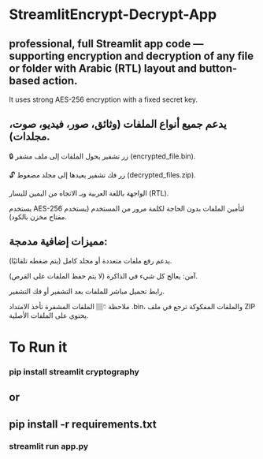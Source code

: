 # StreamlitEncrypt-Decrypt-App
## professional, full Streamlit app code — supporting encryption and decryption of any file or folder with Arabic (RTL) layout and button-based action.

It uses strong AES-256 encryption with a fixed secret key.

## يدعم جميع أنواع الملفات (وثائق، صور، فيديو، صوت، مجلدات).

🔒 زر تشفير يحول الملفات إلى ملف مشفر (encrypted_file.bin).

🔓 زر فك تشفير يعيدها إلى مجلد مضغوط (decrypted_files.zip).

الواجهة باللغة العربية وبـ الاتجاه من اليمين لليسار (RTL).

يستخدم AES-256 لتأمين الملفات بدون الحاجة لكلمة مرور من المستخدم (يستخدم مفتاح مخزن بالكود).
##  مميزات إضافية مدمجة:
يدعم رفع ملفات متعددة أو مجلد كامل (يتم ضغطه تلقائيًا).

آمن: يعالج كل شيء في الذاكرة (لا يتم حفظ الملفات على القرص).

رابط تحميل مباشر للملفات بعد التشفير أو فك التشفير.

ملاحظة 👇🏽
الملفات المشفرة تأخذ الامتداد .bin، والملفات المفكوكة ترجع في ملف ZIP يحتوي على الملفات الأصلية.
# To Run it
### pip install streamlit cryptography
## or
## pip install -r requirements.txt
### streamlit run app.py
